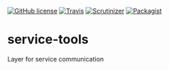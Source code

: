 [![GitHub license](https://img.shields.io/badge/license-MIT-blue.svg?style=flat-square)](https://raw.githubusercontent.com/itmh/service-tools/master/LICENSE)
[![Travis](https://img.shields.io/travis/itmh/service-tools.svg?style=flat-square)](https://travis-ci.org/itmh/service-tools)
[![Scrutinizer](https://img.shields.io/scrutinizer/g/itmh/service-tools.svg?style=flat-square)](https://scrutinizer-ci.com/g/itmh/service-tools)
[![Packagist](https://img.shields.io/packagist/dt/itmh/service-tools.svg?style=flat-square)](https://packagist.org/packages/itmh/service-tools)

# service-tools
Layer for service communication
